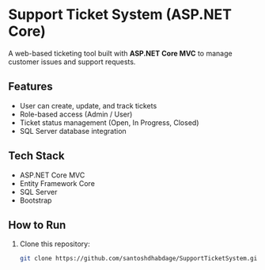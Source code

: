 # Support Ticket System (ASP.NET Core)

A web-based ticketing tool built with **ASP.NET Core MVC** to manage customer issues and support requests.

## Features
- User can create, update, and track tickets
- Role-based access (Admin / User)
- Ticket status management (Open, In Progress, Closed)
- SQL Server database integration

## Tech Stack
- ASP.NET Core MVC
- Entity Framework Core
- SQL Server
- Bootstrap

## How to Run
1. Clone this repository:
   ```bash
   git clone https://github.com/santoshdhabdage/SupportTicketSystem.git
